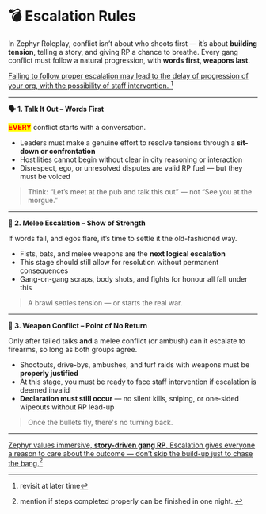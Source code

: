 # 💣 Escalation Rules

In Zephyr Roleplay, conflict isn’t about who shoots first — it’s about **building tension**, telling a story, and giving RP a chance to breathe. Every gang conflict must follow a natural progression, with **words first, weapons last**.

[Failing to follow proper escalation may lead to the delay of progression of your org, with the possibility of staff intervention. ](#user-content-fn-1)[^1]

***

**🗣️ 1. Talk It Out – Words First**

<mark style="color:red;">**EVERY**</mark> conflict starts with a conversation.

* Leaders must make a genuine effort to resolve tensions through a **sit-down or confrontation**
* Hostilities cannot begin without clear in city reasoning or interaction
* Disrespect, ego, or unresolved disputes are valid RP fuel — but they must be voiced

> Think: “Let’s meet at the pub and talk this out” — not “See you at the morgue.”

***

**🥊 2. Melee Escalation – Show of Strength**

If words fail, and egos flare, it’s time to settle it the old-fashioned way.

* Fists, bats, and melee weapons are the **next logical escalation**
* This stage should still allow for resolution without permanent consequences
* Gang-on-gang scraps, body shots, and fights for honour all fall under this

> A brawl settles tension — or starts the real war.

***

**🔫 3. Weapon Conflict – Point of No Return**

Only after failed talks **and** a melee conflict (or ambush) can it escalate to firearms, so long as both groups agree.

* Shootouts, drive-bys, ambushes, and turf raids with weapons must be **properly justified**
* At this stage, you must be ready to face staff intervention if escalation is deemed invalid
* **Declaration must still occur** — no silent kills, sniping, or one-sided wipeouts without RP lead-up

> Once the bullets fly, there's no turning back.

***

[Zephyr values immersive, **story-driven gang RP**. Escalation gives everyone a reason to care about the outcome — don’t skip the build-up just to chase the bang.](#user-content-fn-2)[^2]

[^1]: revisit at later time

[^2]: mention if steps completed properly can be finished in one night.&#x20;
